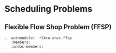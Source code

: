 # Scheduling Problems

## Flexible Flow Shop Problem (FFSP) 

```{eval-rst}
.. automodule:: rl4co.envs.ffsp
   :members:
   :undoc-members:
```